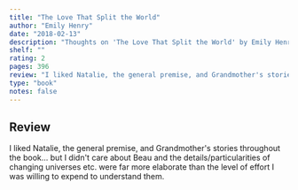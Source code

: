 ```yaml
---
title: "The Love That Split the World"
author: "Emily Henry"
date: "2018-02-13"
description: "Thoughts on 'The Love That Split the World' by Emily Henry."
shelf: ""
rating: 2
pages: 396
review: "I liked Natalie, the general premise, and Grandmother's stories throughout the book... but I didn't care about Beau and the details/particularities of changing universes etc. were far more elaborate than the level of effort I was willing to expend to understand them."
type: "book"
notes: false
---
```


## Review

I liked Natalie, the general premise, and Grandmother's stories throughout the book... but I didn't care about Beau and the details/particularities of changing universes etc. were far more elaborate than the level of effort I was willing to expend to understand them.
